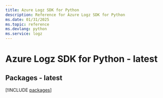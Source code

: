 ```yaml
---
title: Azure Logz SDK for Python
description: Reference for Azure Logz SDK for Python
ms.date: 01/31/2025
ms.topic: reference
ms.devlang: python
ms.service: logz
---
```

# Azure Logz SDK for Python - latest
## Packages - latest
[!INCLUDE [packages](logz-index.md)]